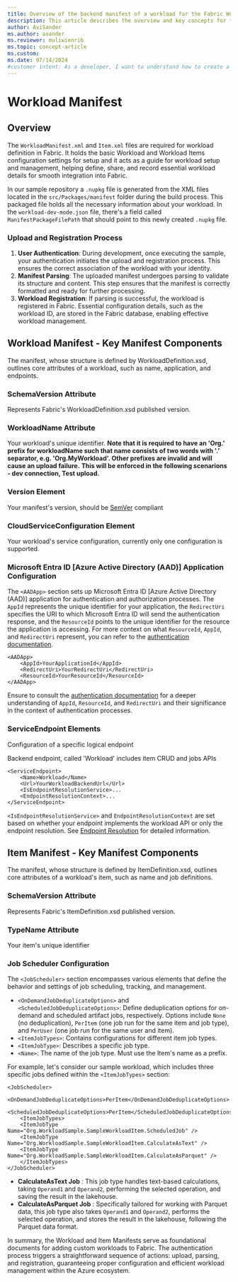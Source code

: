 ```yaml
---
title: Overview of the backend manifest of a workload for the Fabric Workload Development Kit
description: This article describes the overview and key concepts for the backend manifest definition.
author: AviSander
ms.author: asander
ms.reviewer: muliwienrib
ms.topic: concept-article
ms.custom:
ms.date: 07/14/2024
#customer intent: As a developer, I want to understand how to create a backend manifest for a customized Fabric workload so that I can create customized user experiences.
---
```


# Workload Manifest
## Overview

The `WorkloadManifest.xml` and `Item.xml` files are required for workload definition in Fabric. It holds the basic Workload and Workload Items configuration settings for setup and it acts as a guide for workload setup and management, helping define, share, and record essential workload details for smooth integration into Fabric.

In our sample repository a `.nupkg` file is generated from the XML files located in the `src/Packages/manifest` folder during the build process. This packaged file holds all the necessary information about your workload. In the `workload-dev-mode.json` file, there's a field called `ManifestPackageFilePath` that should point to this newly created `.nupkg` file.

### Upload and Registration Process 
1. **User Authentication**: During development, once executing the sample, your authentication initiates the upload and registration process. This ensures the correct association of the workload with your identity. 
2. **Manifest Parsing**: The uploaded manifest undergoes parsing to validate its structure and content. This step ensures that the manifest is correctly formatted and ready for further processing. 
3. **Workload Registration**: If parsing is successful, the workload is registered in Fabric. Essential configuration details, such as the workload ID, are stored in the Fabric database, enabling effective workload management.

## Workload Manifest - Key Manifest Components

The manifest, whose structure is defined by WorkloadDefinition.xsd, outlines core attributes of a workload, such as name, application, and endpoints. 

### SchemaVersion Attribute
Represents Fabric's WorkloadDefinition.xsd published version.

### WorkloadName Attribute
Your workload's unique identifier.
**Note that it is required to have an 'Org.' prefix for workloadName such that name consists of two words with '.' separator, e.g. 'Org.MyWorkload'. Other prefixes are invalid and will cause an upload failure.**
**This will be enforced in the following scenarions - dev connection, Test upload.**

### Version Element
Your manifest's version, should be [SemVer](https://semver.org/) compliant

### CloudServiceConfiguration Element
Your workload's service configuration, currently only one configuration is supported.

### Microsoft Entra ID [Azure Active Directory (AAD)] Application Configuration

The `<AADApp>` section sets up Microsoft Entra ID [Azure Active Directory (AAD)] application for authentication and authorization processes. The `AppId` represents the unique identifier for your application, the `RedirectUri` specifies the URI to which Microsoft Entra ID will send the authentication response, and the `ResourceId` points to the unique identifier for the resource the application is accessing. For more context on what `ResourceId`, `AppId`, and `RedirectUri` represent, you can refer to the [authentication documentation](./authentication-concept.md).

```
<AADApp>
    <AppId>YourApplicationId</AppId>
    <RedirectUri>YourRedirectUri</RedirectUri>
    <ResourceId>YourResourceId</ResourceId>
</AADApp>
```

Ensure to consult the [authentication documentation](./authentication-concept.md) for a deeper understanding of `AppId`, `ResourceId`, and `RedirectUri` and their significance in the context of authentication processes.

### ServiceEndpoint Elements

Configuration of a specific logical endpoint

Backend endpoint, called 'Workload' includes item CRUD and jobs APIs
```
<ServiceEndpoint>
    <Name>Workload</Name>
    <Url>YourWorkloadBackendUrl</Url>
    <IsEndpointResolutionService>...
    <EndpointResolutionContext>...
</ServiceEndpoint>
```

`<IsEndpointResolutionService>` and `EndpointResolutionContext`  are set based on whether your endpoint implements the workload API or only the endpoint resolution. See [Endpoint Resolution](/rest/api/fabric/workload/workloadapi/endpoint-resolution) for detailed information.


## Item Manifest - Key Manifest Components

The manifest, whose structure is defined by ItemDefinition.xsd, outlines core attributes of a workload's item, such as name and job definitions.

### SchemaVersion Attribute
Represents Fabric's ItemDefinition.xsd published version.

### TypeName Attribute
Your item's unique identifier

### Job Scheduler Configuration

The `<JobScheduler>` section encompasses various elements that define the behavior and settings of job scheduling, tracking, and management. 
- `<OnDemandJobDeduplicateOptions>` and `<ScheduledJobDeduplicateOptions>`: Define deduplication options for on-demand and scheduled artifact jobs, respectively. Options include `None` (no deduplication), `PerItem` (one job run for the same item and job type), and `PerUser` (one job run for the same user and item). 
- `<ItemJobTypes>`: Contains configurations for different item job types. 
- `<ItemJobType>`: Describes a specific job type. 
- `<Name>`: The name of the job type. Must use the Item's name as a prefix. 

For example, let's consider our sample workload, which includes three specific jobs defined within the `<ItemJobTypes>` section:

```
<JobScheduler>
    <OnDemandJobDeduplicateOptions>PerItem</OnDemandJobDeduplicateOptions>
    <ScheduledJobDeduplicateOptions>PerItem</ScheduledJobDeduplicateOptions>
    <ItemJobTypes>
    <ItemJobType Name="Org.WorkloadSample.SampleWorkloadItem.ScheduledJob" />
    <ItemJobType Name="Org.WorkloadSample.SampleWorkloadItem.CalculateAsText" />
    <ItemJobType Name="Org.WorkloadSample.SampleWorkloadItem.CalculateAsParquet" />
    </ItemJobTypes>
</JobScheduler>
```

 
- **CalculateAsText Job** : This job type handles text-based calculations, taking `Operand1` and `Operand2`, performing the selected operation, and saving the result in the lakehouse. 
- **CalculateAsParquet Job** : Specifically tailored for working with Parquet data, this job type also takes `Operand1` and `Operand2`, performs the selected operation, and stores the result in the lakehouse, following the Parquet data format.

In summary, the Workload and Item Manifests serve as foundational documents for adding custom workloads to Fabric.
The authentication process triggers a straightforward sequence of actions: upload, parsing, and registration, guaranteeing proper configuration and efficient workload management within the Azure ecosystem.
